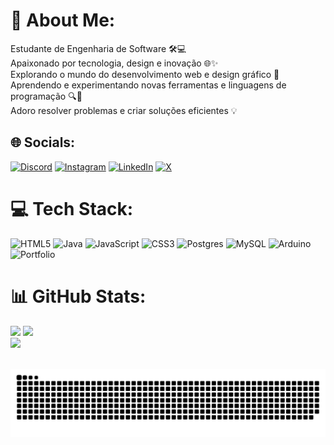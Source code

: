 # 💫 About Me:
Estudante de Engenharia de Software 🛠️💻<br>Apaixonado por tecnologia, design e inovação 🌐✨<br>Explorando o mundo do desenvolvimento web e design gráfico 🎨<br>Aprendendo e experimentando novas ferramentas e linguagens de programação 🔍👾<br>Adoro resolver problemas e criar soluções eficientes 💡



## 🌐 Socials:
[![Discord](https://img.shields.io/badge/Discord-%237289DA.svg?logo=discord&logoColor=white)](https://discord.gg/seven2171) [![Instagram](https://img.shields.io/badge/Instagram-%23E4405F.svg?logo=Instagram&logoColor=white)](https://instagram.com/pedro_palmito) [![LinkedIn](https://img.shields.io/badge/LinkedIn-%230077B5.svg?logo=linkedin&logoColor=white)](https://linkedin.com/in/https://www.linkedin.com/in/pedro-henrique-palmito/) [![X](https://img.shields.io/badge/X-black.svg?logo=X&logoColor=white)](https://x.com/@PedroHe05922335) 

# 💻 Tech Stack:
![HTML5](https://img.shields.io/badge/html5-%23E34F26.svg?style=for-the-badge&logo=html5&logoColor=white) ![Java](https://img.shields.io/badge/java-%23ED8B00.svg?style=for-the-badge&logo=openjdk&logoColor=white) ![JavaScript](https://img.shields.io/badge/javascript-%23323330.svg?style=for-the-badge&logo=javascript&logoColor=%23F7DF1E) ![CSS3](https://img.shields.io/badge/css3-%231572B6.svg?style=for-the-badge&logo=css3&logoColor=white) ![Postgres](https://img.shields.io/badge/postgres-%23316192.svg?style=for-the-badge&logo=postgresql&logoColor=white) ![MySQL](https://img.shields.io/badge/mysql-4479A1.svg?style=for-the-badge&logo=mysql&logoColor=white) ![Arduino](https://img.shields.io/badge/-Arduino-00979D?style=for-the-badge&logo=Arduino&logoColor=white) ![Portfolio](https://img.shields.io/badge/Portfolio-%23000000.svg?style=for-the-badge&logo=firefox&logoColor=#FF7139)
# 📊 GitHub Stats:
![](https://github-readme-stats.vercel.app/api?username=PH-Palmito&theme=shadow_blue&hide_border=false&include_all_commits=true&count_private=true)
![](https://github-readme-streak-stats.herokuapp.com/?user=PH-Palmito&theme=shadow_blue&hide_border=false)<br/>
![](https://github-readme-stats.vercel.app/api/top-langs/?username=PH-Palmito&theme=shadow_blue&hide_border=false&include_all_commits=true&count_private=true&layout=compact)

<!-- Proudly created with GPRM ( https://gprm.itsvg.in ) -->
<br clear="both">

<img src="https://raw.githubusercontent.com/diogomnx/diogomnx/output/snake.svg" alt="Snake animation" />
